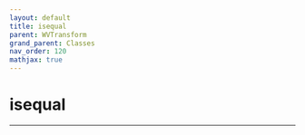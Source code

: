 ```yaml
---
layout: default
title: isequal
parent: WVTransform
grand_parent: Classes
nav_order: 120
mathjax: true
---
```


#  isequal




---

